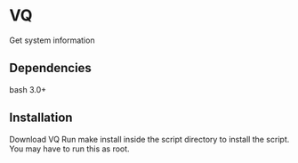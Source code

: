 # VQ
Get system information

## Dependencies

bash 3.0+


## Installation

Download VQ
Run make install inside the script directory to install the script. You may have to run this as root.
